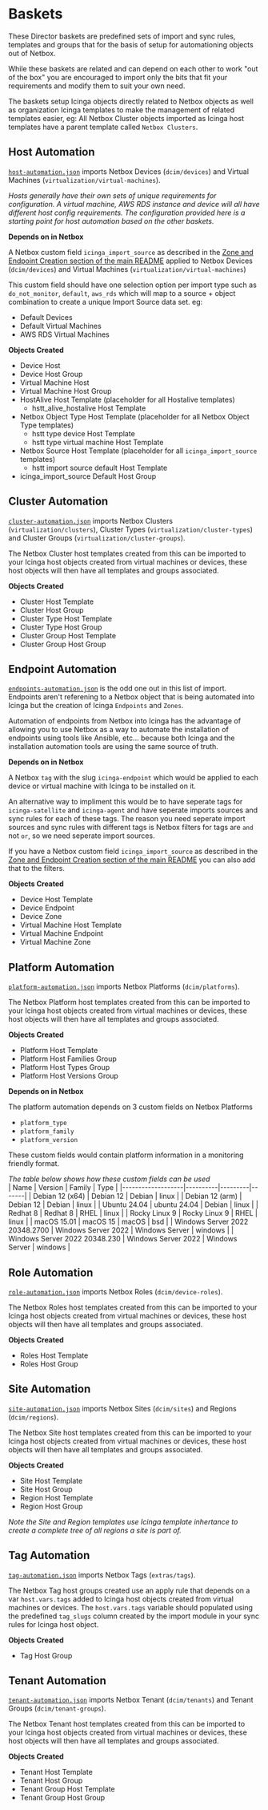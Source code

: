 # Baskets
These Director baskets are predefined sets of import and sync rules, templates and groups that for the basis of setup for automationing objects out of Netbox.

While these baskets are related and can depend on each other to work "out of the box" you are encouraged to import only the bits that fit your requirements and modify them to suit your own need. 

The baskets setup Icinga objects directly related to Netbox objects as well as organization Icinga templates to make the management of related templates easier, eg: All Netbox Cluster objects imported as Icinga host templates have a parent template called `Netbox Clusters`.

## Host Automation
[`host-automation.json`](host-automation.json) imports Netbox Devices (`dcim/devices`) and Virtual Machines (`virtualization/virtual-machines`). 

_Hosts generally have their own sets of unique requirements for configuration. A virtual machine, AWS RDS instance and device will all have different host config requirements. The configuration provided here is a starting point for host automation based on the other baskets._

**Depends on in Netbox**

A Netbox custom field `icinga_import_source` as described in the [Zone and Endpoint Creation section of the main README](../../README.md) applied to Netbox Devices (`dcim/devices`) and Virtual Machines (`virtualization/virtual-machines`)

This custom field should have one selection option per import type such as `do_not_monitor`, `default`, `aws_rds` which will map to a source + object combination to create a unique Import Source data set.
eg:
- Default Devices
- Default Virtual Machines
- AWS RDS Virtual Machines

**Objects Created**
- Device Host 
- Device Host Group
- Virtual Machine Host
- Virtual Machine Host Group
- HostAlive Host Template (placeholder for all Hostalive templates)
  - hstt_alive_hostalive Host Template
- Netbox Object Type Host Template (placeholder for all Netbox Object Type templates)
  - hstt type device Host Template
  - hstt type virtual machine Host Template
- Netbox Source Host Template (placeholder for all `icinga_import_source` templates)
  - hstt import source default Host Template
- icinga_import_source Default Host Group

## Cluster Automation
[`cluster-automation.json`](cluster-automation.json) imports Netbox Clusters (`virtualization/clusters`), Cluster Types (`virtualization/cluster-types`) and Cluster Groups (`virtualization/cluster-groups`). 

The Netbox Cluster host templates created from this can be imported to your Icinga host objects created from virtual machines or devices, these host objects will then have all templates and groups associated.

**Objects Created**
- Cluster Host Template
- Cluster Host Group
- Cluster Type Host Template
- Cluster Type Host Group
- Cluster Group Host Template
- Cluster Group Host Group

## Endpoint Automation
[`endpoints-automation.json`](endpoints-automation.json) is the odd one out in this list of import. Endpoints aren't referening to a Netbox object that is being automated into Icinga but the creation of Icinga `Endpoints` and `Zones`.

Automation of endpoints from Netbox into Icinga has the advantage of allowing you to use Netbox as a way to automate the installation of endpoints using tools like Ansible, etc... because both Icinga and the installation automation tools are using the same source of truth.

**Depends on in Netbox**

A Netbox `tag` with the slug `icinga-endpoint` which would be applied to each device or virtual machine with Icinga to be installed on it. 

An alternative way to impliment this would be to have seperate tags for `icinga-satellite` and `icinga-agent` and have seperate imports sources and sync rules for each of these tags. The reason you need seperate import sources and sync rules with different tags is Netbox filters for tags are `and` not `or`, so we need seperate import sources.

If you have a Netbox custom field `icinga_import_source` as described in the [Zone and Endpoint Creation section of the main README](../../README.md) you can also add that to the filters. 


**Objects Created**
- Device Host Template
- Device Endpoint
- Device Zone
- Virtual Machine Host Template
- Virtual Machine Endpoint
- Virtual Machine Zone

## Platform Automation
[`platform-automation.json`](platform-automation.json) imports Netbox Platforms (`dcim/platforms`). 

The Netbox Platform host templates created from this can be imported to your Icinga host objects created from virtual machines or devices, these host objects will then have all templates and groups associated.

**Objects Created**
- Platform Host Template
- Platform Host Families Group
- Platform Host Types Group
- Platform Host Versions Group

**Depends on in Netbox**

The platform automation depends on 3 custom fields on Netbox Platforms
- `platform_type` 
- `platform_family`
- `platform_version`

These custom fields would contain platform information in a monitoring friendly format. 

_The table below shows how these custom fields can be used_  
| Name              | Version  | Family  | Type  |
|-------------------|----------|---------|-------|
| Debian 12 (x64)                   | Debian 12             | Debian            | linux |
| Debian 12 (arm)                   | Debian 12             | Debian            | linux |
| Ubuntu 24.04                      | ubuntu 24.04          | Debian            | linux |
| Redhat 8                          | Redhat 8              | RHEL              | linux |
| Rocky Linux 9                     | Rocky Linux 9         | RHEL              | linux |
| macOS 15.01                       | macOS 15              | macOS             | bsd |
| Windows Server 2022 20348.2700    | Windows Server 2022   | Windows Server    | windows |
| Windows Server 2022 20348.230     | Windows Server 2022   | Windows Server    | windows |

## Role Automation
[`role-automation.json`](role-automation.json) imports Netbox Roles (`dcim/device-roles`). 

The Netbox Roles host templates created from this can be imported to your Icinga host objects created from virtual machines or devices, these host objects will then have all templates and groups associated.

**Objects Created**
- Roles Host Template
- Roles Host Group

## Site Automation
[`site-automation.json`](site-automation.json) imports Netbox Sites (`dcim/sites`) and Regions (`dcim/regions`). 

The Netbox Site host templates created from this can be imported to your Icinga host objects created from virtual machines or devices, these host objects will then have all templates and groups associated.

**Objects Created**
- Site Host Template
- Site Host Group
- Region Host Template
- Region Host Group

*Note the Site and Region templates use Icinga template inhertance to create a complete tree of all regions a site is part of.*

## Tag Automation
[`tag-automation.json`](site-automation.json) imports Netbox Tags (`extras/tags`). 

The Netbox Tag host groups created use an apply rule that depends on a var `host.vars.tags` added to Icinga host objects created from virtual machines or devices. The `host.vars.tags` variable should populated using the predefined `tag_slugs` column created by the import module in your sync rules for Icinga host object. 

**Objects Created**
- Tag Host Group

## Tenant Automation
[`tenant-automation.json`](tenant-automation.json) imports Netbox Tenant (`dcim/tenants`) and Tenant Groups (`dcim/tenant-groups`). 

The Netbox Tenant host templates created from this can be imported to your Icinga host objects created from virtual machines or devices, these host objects will then have all templates and groups associated.

**Objects Created**
- Tenant Host Template
- Tenant Host Group
- Tenant Group Host Template
- Tenant Group Host Group